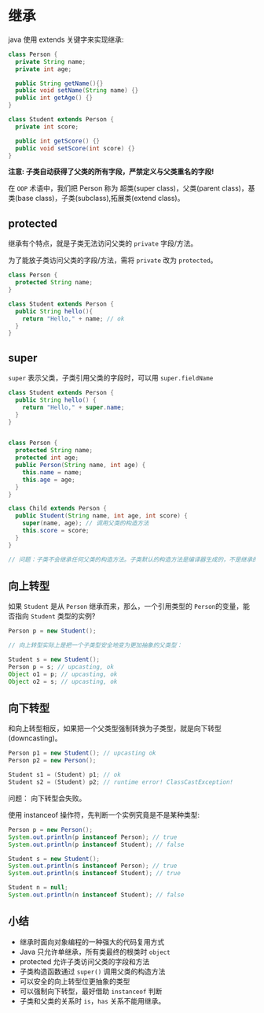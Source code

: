 
# 继承

java 使用 extends 关键字来实现继承:

```java
class Person {
  private String name;
  private int age;

  public String getName(){}
  public void setName(String name) {}
  public int getAge() {}
}

class Student extends Person {
  private int score;

  public int getScore() {}
  public void setScore(int score) {}
}
```

**注意: 子类自动获得了父类的所有字段，严禁定义与父类重名的字段!**

在 ```OOP``` 术语中，我们把 Person 称为 超类(super class)，父类(parent class)，基类(base class)，子类(subclass),拓展类(extend class)。


## protected

继承有个特点，就是子类无法访问父类的 ```private``` 字段/方法。

为了能放子类访问父类的字段/方法，需将 ```private``` 改为 ```protected```。

```java
class Person {
  protected String name;
}

class Student extends Person {
  public String hello(){
    return "Hello," + name; // ok
  }
}
```

## super

```super``` 表示父类，子类引用父类的字段时，可以用 ```super.fieldName```

```java
class Student extends Person {
  public String hello() {
    return "Hello," + super.name;
  }
}


class Person {
  protected String name;
  protected int age;
  public Person(String name, int age) {
    this.name = name;
    this.age = age;
  }
}

class Child extends Person {
  public Student(String name, int age, int score) {
    super(name, age); // 调用父类的构造方法
    this.score = score;
  }
}

// 问题：子类不会继承任何父类的构造方法。子类默认的构造方法是编译器生成的，不是继承的。
```

## 向上转型

如果 ```Student``` 是从 ```Person``` 继承而来，那么，一个引用类型的 ```Person```的变量，能否指向 ```Student``` 类型的实例?

```java
Person p = new Student();

// 向上转型实际上是把一个子类型安全地变为更加抽象的父类型：

Student s = new Student();
Person p = s; // upcasting, ok
Object o1 = p; // upcasting, ok
Object o2 = s; // upcasting, ok
```


## 向下转型

和向上转型相反，如果把一个父类型强制转换为子类型，就是向下转型(downcasting)。

```java
Person p1 = new Student(); // upcasting ok
Person p2 = new Person();

Student s1 = (Student) p1; // ok
Student s2 = (Student) p2; // runtime error! ClassCastException!
```

问题： 向下转型会失败。

使用 instanceof 操作符，先判断一个实例究竟是不是某种类型:

```java
Person p = new Person();
System.out.println(p instanceof Person); // true
System.out.println(p instanceof Student); // false

Student s = new Student();
System.out.println(s instanceof Person); // true
System.out.println(s instanceof Student); // true

Student n = null;
System.out.println(n instanceof Student); // false
```

## 小结
- 继承时面向对象编程的一种强大的代码复用方式
- Java 只允许单继承，所有类最终的根类时 ```object```
- protected 允许子类访问父类的字段和方法
- 子类构造函数通过 ```super()``` 调用父类的构造方法
- 可以安全的向上转型位更抽象的类型
- 可以强制向下转型，最好借助 ```instanceof``` 判断
- 子类和父类的关系时 ```is```，```has``` 关系不能用继承。
